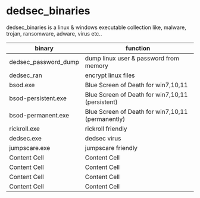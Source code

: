 # dedsec_binaries
dedsec_binaries is a linux & windows executable collection like, malware, trojan, ransomware, adware, virus etc..

binary  | function
------------- | -------------
dedsec_password_dump  | dump linux user & password from memory
dedsec_ran  | encrypt linux files
bsod.exe  | Blue Screen of Death for win7,10,11
bsod-persistent.exe  | Blue Screen of Death for win7,10,11 (persistent)
bsod-permanent.exe  | Blue Screen of Death for win7,10,11 (permanently)
rickroll.exe  | rickroll friendly
dedsec.exe   | dedsec virus
jumpscare.exe  | jumpscare friendly
Content Cell  | Content Cell
Content Cell  | Content Cell
Content Cell  | Content Cell
Content Cell  | Content Cell
